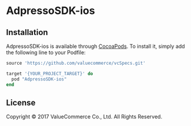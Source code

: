 # AdpressoSDK-ios


## Installation

AdpressoSDK-ios is available through [CocoaPods](http://cocoapods.org). To install
it, simply add the following line to your Podfile:

```ruby
source 'https://github.com/valuecommerce/vcSpecs.git'

target '{YOUR_PROJECT_TARGET}' do
  pod "AdpressoSDK-ios"
end
```

## License

Copyright © 2017 ValueCommerce Co., Ltd. All Rights Reserved.
